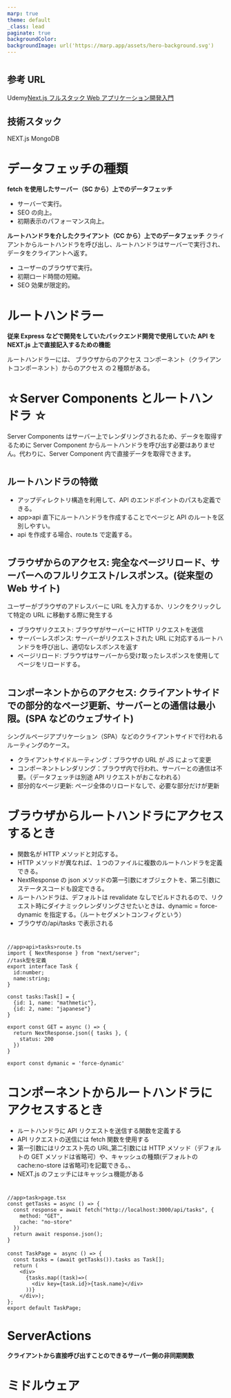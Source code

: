 ```yaml
---
marp: true
theme: default
_class: lead
paginate: true
backgroundColor:
backgroundImage: url('https://marp.app/assets/hero-background.svg')
---
```


<!--
headingDivider: 1
-->

#

## 参考 URL

Udemy[Next.js フルスタック Web アプリケーション開発入門](https://defidejp.udemy.com/course/nextjs-fullstack/learn/lecture/42377730)

## 技術スタック

NEXT.js
MongoDB

# データフェッチの種類

**fetch を使用したサーバー（SC から）上でのデータフェッチ**

- サーバーで実行。
- SEO の向上。
- 初期表示のパフォーマンス向上。

**ルートハンドラを介したクライアント（CC から）上でのデータフェッチ**
クライアントからルートハンドラを呼び出し、ルートハンドラはサーバーで実行され、データをクライアントへ返す。

- ユーザーのブラウザで実行。
- 初期ロード時間の短縮。
- SEO 効果が限定的。

# ルートハンドラー

**従来 Express などで開発をしていたバックエンド開発で使用していた API を NEXT.js 上で直接記入するための機能**

ルートハンドラーには、
ブラウザからのアクセス
コンポーネント（クライアントコンポーネント）からのアクセス
の２種類がある。

# ☆Server Components とルートハンドラ ☆

Server Components はサーバー上でレンダリングされるため、データを取得するために Server Component からルートハンドラを呼び出す必要はありません。代わりに、Server Component 内で直接データを取得できます。

#

## ルートハンドラの特徴

- アップディレクトリ構造を利用して、API のエンドポイントのパスも定義できる。
- app>api 直下にルートハンドラを作成することでページと API のルートを区別しやすい。
- api を作成する場合、route.ts で定義する。

#

## ブラウザからのアクセス: 完全なページリロード、サーバーへのフルリクエスト/レスポンス。(従来型の Web サイト)

ユーザーがブラウザのアドレスバーに URL を入力するか、リンクをクリックして特定の URL に移動する際に発生する

- ブラウザリクエスト: ブラウザがサーバーに HTTP リクエストを送信
- サーバーレスポンス: サーバーがリクエストされた URL に対応するルートハンドラを呼び出し、適切なレスポンスを返す
- ページリロード: ブラウザはサーバーから受け取ったレスポンスを使用してページをリロードする。

#

## コンポーネントからのアクセス: クライアントサイドでの部分的なページ更新、サーバーとの通信は最小限。(SPA などのウェブサイト)

シングルページアプリケーション（SPA）などのクライアントサイドで行われるルーティングのケース。

- クライアントサイドルーティング：ブラウザの URL が JS によって変更
- コンポーネントレンダリング：ブラウザ内で行われ、サーバーとの通信は不要。（データフェッチは別途 API リクエストがおこなわれる）
- 部分的なページ更新: ページ全体のリロードなしで、必要な部分だけが更新

# ブラウザからルートハンドラにアクセスするとき

- 関数名が HTTP メソッドと対応する。
- HTTP メソッドが異なれば、１つのファイルに複数のルートハンドラを定義できる。
- NextResponse の json メソッドの第一引数にオブジェクトを、第二引数にステータスコードも設定できる。
- ルートハンドラは、デフォルトは revalidate なしでビルドされるので、リクエスト時にダイナミックレンダリングさせたいときは、dynamic = force-dynamic を指定する。（ルートセグメントコンフィグという）
- ブラウザの/api/tasks で表示される

#

```
//app>api>tasks>route.ts
import { NextResponse } from "next/server";
//task型を定義
export interface Task {
  id:number;
  name:string;
}

const tasks:Task[] = {
  {id: 1, name: "mathmetic"},
  {id: 2, name: "japanese"}
}

export const GET = async () => {
  return NextResponse.json({ tasks }, {
    status: 200
  })
}

export const dymanic = 'force-dynamic'
```

# コンポーネントからルートハンドラにアクセスするとき

- ルートハンドラに API リクエストを送信する関数を定義する
- API リクエストの送信には fetch 関数を使用する
- 第一引数にはリクエスト先の URL,第二引数には HTTP メソッド（デフォルトの GET メソッドは省略可）や、キャッシュの種類(デフォルトの cache:no-store は省略可)を記載できる。、
- NEXT.js のフェッチにはキャッシュ機能がある

#

```
//app>task>page.tsx
const getTasks = async () => {
  const response = await fetch("http://localhost:3000/api/tasks", {
    method: "GET",
    cache: "no-store"
  })
  return await response.json();
}

const TaskPage =　async () => {
  const tasks = (await getTasks()).tasks as Task[];
  return (
    <div>
      {tasks.map((task)=>(
        <div key={task.id}>{task.name}</div>
      ))}
    </div>);
};
export default TaskPage;
```

# ServerActions

**クライアントから直接呼び出すことのできるサーバー側の非同期関数**

# ミドルウェア
